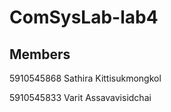 # ComSysLab-lab4

## Members

5910545868 Sathira Kittisukmongkol

5910545833 Varit Assavavisidchai

